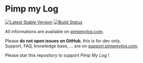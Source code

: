 Pimp my Log 
===========

[![Latest Stable Version](https://poser.pugx.org/potsky/pimp-my-log/v/stable.svg)](https://packagist.org/packages/potsky/pimp-my-log) [![Build Status](https://travis-ci.org/potsky/PimpMyLog.svg)](https://travis-ci.org/potsky/PimpMyLog)

All informations are available on [pimpmylog.com](http://pimpmylog.com).

Please **do not open issues on GitHub**, this is for dev only.  
Support, FAQ, knowledge base, ... are on [support.pimpmylog.com](http://support.pimpmylog.com).

Please star this repository to support *Pimp My Log* !


